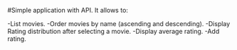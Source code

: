 #Simple application with API. It allows to:

-List movies.
-Order movies by name (ascending and descending).
-Display Rating distribution after selecting a movie. 
-Display average rating.
-Add rating.
